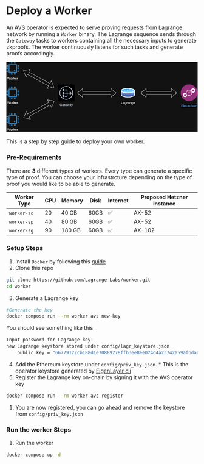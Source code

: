 # Deploy a Worker

An AVS operator is expected to serve proving requests from Lagrange network by running a `Worker` binary. The Lagrange sequence sends through the `Gateway` tasks to workers containing all the necessary inputs to generate zkproofs. The worker continuously listens for such tasks and generate proofs accordingly.


![Worker](Lagrange.png)

This is a step by step guide to deploy your own worker.

### Pre-Requirements

There are **3** different types of workers. Every type can generate a specific type of proof.
You can choose your infrastrcture depending on the type of proof you would like to be able to generate.

| Worker Type | CPU | Memory | Disk | Internet | Proposed Hetzner instance|
| --- | --- | --- | --- | --- | --- |
| `worker-sc` | 20 | 40 GB | 60GB | ✅ | AX-52|
| `worker-sp` | 40 | 80 GB | 60GB | ✅ | AX-52
| `worker-sg` | 90 | 180 GB | 60GB | ✅ |AX-102|

### Setup Steps

1. Install `Docker` by following this [guide](https://docs.docker.com/engine/install/)
2. Clone this repo
```sh
git clone https://github.com/Lagrange-Labs/worker.git
cd worker
```
3. Generate a Lagrange key
```sh
#Generate the key
docker compose run --rm worker avs new-key
```
You should see something like this
```sh
Input password for Lagrange key:
new Lagrange keystore stored under config/lagr_keystore.json
	public_key = "66779122cb188d1e70889278ffb3ee8ee024d4a23742a59afbdaaa096fc5135c3a14d897de87d1c56adbe029619c231416e7dfb3f1de0a542dd8ac7f4748ce07"
```
4. Add the Ethereum keystore under `config/priv_key.json`. * This is the operator keystore generated by [EigenLayer cli](https://docs.eigenlayer.xyz/eigenlayer/operator-guides/operator-installation#cli-installation)
5. Register the Lagrange key on-chain by signing it with the AVS operator key
```sh
docker compose run --rm worker avs register
```
1. You are now registered, you can go ahead and remove the keystore from  `config/priv_key.json`

### Run the worker Steps

1. Run the worker
```sh
docker compose up -d
```
